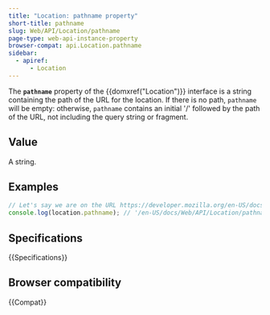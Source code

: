```yaml
---
title: "Location: pathname property"
short-title: pathname
slug: Web/API/Location/pathname
page-type: web-api-instance-property
browser-compat: api.Location.pathname
sidebar:
  - apiref:
      - Location
---
```


The **`pathname`** property of the {{domxref("Location")}}
interface is a string containing the path of the URL for the location. If there is no path, `pathname` will be empty: otherwise, `pathname` contains an initial '/' followed by the path of the URL, not including the query string or fragment.

## Value

A string.

## Examples

```js
// Let's say we are on the URL https://developer.mozilla.org/en-US/docs/Web/API/Location/pathname#examples
console.log(location.pathname); // '/en-US/docs/Web/API/Location/pathname'
```

## Specifications

{{Specifications}}

## Browser compatibility

{{Compat}}
